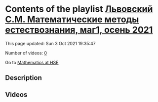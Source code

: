 # Contents of the playlist [Львовский С.М. Математические методы естествознания, маг1, осень 2021](https://www.youtube.com/playlist?list=PLq3E5oubNNoChDJ2C4p2r2T2sVOAdQJug)

This page updated: Sun 3 Oct 2021 19:35:47

Number of videos: [0](#videos)

Go to [Mathematics at HSE](../README.md)

## Description



## Videos

